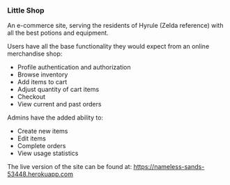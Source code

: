 ### Little Shop

An e-commerce site, serving the residents of Hyrule (Zelda reference) with all the best potions and equipment. 

Users have all the base functionality they would expect from an online merchandise shop:

+ Profile authentication and authorization
+ Browse inventory
+ Add items to cart
+ Adjust quantity of cart items
+ Checkout
+ View current and past orders

Admins have the added ability to:

+ Create new items
+ Edit items
+ Complete orders
+ View usage statistics

The live version of the site can be found at: https://nameless-sands-53448.herokuapp.com
